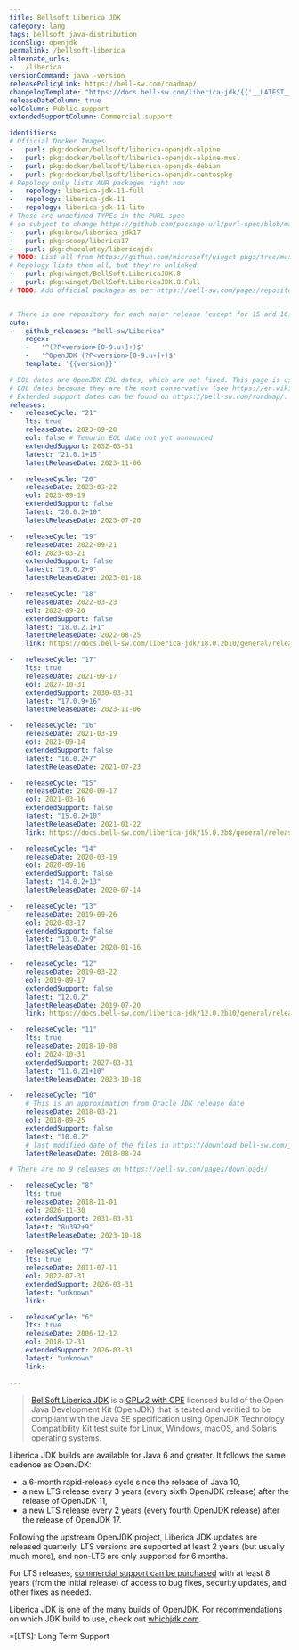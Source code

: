 ```yaml
---
title: Bellsoft Liberica JDK
category: lang
tags: bellsoft java-distribution
iconSlug: openjdk
permalink: /bellsoft-liberica
alternate_urls:
-   /liberica
versionCommand: java -version
releasePolicyLink: https://bell-sw.com/roadmap/
changelogTemplate: "https://docs.bell-sw.com/liberica-jdk/{{'__LATEST__'|replace:'+','b'}}/general/release-notes/"
releaseDateColumn: true
eolColumn: Public support
extendedSupportColumn: Commercial support

identifiers:
# Official Docker Images
-   purl: pkg:docker/bellsoft/liberica-openjdk-alpine
-   purl: pkg:docker/bellsoft/liberica-openjdk-alpine-musl
-   purl: pkg:docker/bellsoft/liberica-openjdk-debian
-   purl: pkg:docker/bellsoft/liberica-openjdk-centospkg
# Repology only lists AUR packages right now
-   repology: liberica-jdk-11-full
-   repology: liberica-jdk-11
-   repology: liberica-jdk-11-lite
# These are undefined TYPEs in the PURL spec
# so subject to change https://github.com/package-url/purl-spec/blob/master/PURL-TYPES.rst
-   purl: pkg:brew/liberica-jdk17
-   purl: pkg:scoop/liberica17
-   purl: pkg:chocolatey/libericajdk
# TODO: List all from https://github.com/microsoft/winget-pkgs/tree/master/manifests/b/BellSoft/LibericaJDK
# Repology lists them all, but they're unlinked.
-   purl: pkg:winget/BellSoft.LibericaJDK.8
-   purl: pkg:winget/BellSoft.LibericaJDK.8.Full
# TODO: Add official packages as per https://bell-sw.com/pages/repositories/#yum


# There is one repository for each major release (except for 15 and 16).
auto:
-   github_releases: "bell-sw/Liberica"
    regex:
    -   '^(?P<version>[0-9.u+]+)$'
    -   '^OpenJDK (?P<version>[0-9.u+]+)$'
    template: '{{version}}'

# EOL dates are OpenJDK EOL dates, which are not fixed. This page is using Eclipse Temurin
# EOL dates because they are the most conservative (see https://en.wikipedia.org/wiki/Java_version_history).
# Extended support dates can be found on https://bell-sw.com/roadmap/.
releases:
-   releaseCycle: "21"
    lts: true
    releaseDate: 2023-09-20
    eol: false # Temurin EOL date not yet announced
    extendedSupport: 2032-03-31
    latest: "21.0.1+15"
    latestReleaseDate: 2023-11-06

-   releaseCycle: "20"
    releaseDate: 2023-03-22
    eol: 2023-09-19
    extendedSupport: false
    latest: "20.0.2+10"
    latestReleaseDate: 2023-07-20

-   releaseCycle: "19"
    releaseDate: 2022-09-21
    eol: 2023-03-21
    extendedSupport: false
    latest: "19.0.2+9"
    latestReleaseDate: 2023-01-18

-   releaseCycle: "18"
    releaseDate: 2022-03-23
    eol: 2022-09-20
    extendedSupport: false
    latest: "18.0.2.1+1"
    latestReleaseDate: 2022-08-25
    link: https://docs.bell-sw.com/liberica-jdk/18.0.2b10/general/release-notes/

-   releaseCycle: "17"
    lts: true
    releaseDate: 2021-09-17
    eol: 2027-10-31
    extendedSupport: 2030-03-31
    latest: "17.0.9+16"
    latestReleaseDate: 2023-11-06

-   releaseCycle: "16"
    releaseDate: 2021-03-19
    eol: 2021-09-14
    extendedSupport: false
    latest: "16.0.2+7"
    latestReleaseDate: 2021-07-23

-   releaseCycle: "15"
    releaseDate: 2020-09-17
    eol: 2021-03-16
    extendedSupport: false
    latest: "15.0.2+10"
    latestReleaseDate: 2021-01-22
    link: https://docs.bell-sw.com/liberica-jdk/15.0.2b8/general/release-notes/

-   releaseCycle: "14"
    releaseDate: 2020-03-19
    eol: 2020-09-16
    extendedSupport: false
    latest: "14.0.2+13"
    latestReleaseDate: 2020-07-14

-   releaseCycle: "13"
    releaseDate: 2019-09-26
    eol: 2020-03-17
    extendedSupport: false
    latest: "13.0.2+9"
    latestReleaseDate: 2020-01-16

-   releaseCycle: "12"
    releaseDate: 2019-03-22
    eol: 2019-09-17
    extendedSupport: false
    latest: "12.0.2"
    latestReleaseDate: 2019-07-20
    link: https://docs.bell-sw.com/liberica-jdk/12.0.2b10/general/release-notes/

-   releaseCycle: "11"
    lts: true
    releaseDate: 2018-10-08
    eol: 2024-10-31
    extendedSupport: 2027-03-31
    latest: "11.0.21+10"
    latestReleaseDate: 2023-10-18

-   releaseCycle: "10"
    # This is an approximation from Oracle JDK release date
    releaseDate: 2018-03-21
    eol: 2018-09-25
    extendedSupport: false
    latest: "10.0.2"
    # last modified date of the files in https://download.bell-sw.com/java/10.0.2/bellsoft-jdk10.0.2-linux-amd64.deb
    latestReleaseDate: 2018-08-24

# There are no 9 releases on https://bell-sw.com/pages/downloads/

-   releaseCycle: "8"
    lts: true
    releaseDate: 2018-11-01
    eol: 2026-11-30
    extendedSupport: 2031-03-31
    latest: "8u392+9"
    latestReleaseDate: 2023-10-18

-   releaseCycle: "7"
    lts: true
    releaseDate: 2011-07-11
    eol: 2022-07-31
    extendedSupport: 2026-03-31
    latest: "unknown"
    link:

-   releaseCycle: "6"
    lts: true
    releaseDate: 2006-12-12
    eol: 2018-12-31
    extendedSupport: 2026-03-31
    latest: "unknown"
    link:

---
```


> [BellSoft Liberica JDK](https://bell-sw.com/libericajdk/) is a [GPLv2 with CPE](https://openjdk.java.net/legal/gplv2+ce.html)
> licensed build of the Open Java Development Kit (OpenJDK) that is tested and verified to be
> compliant with the Java SE specification using OpenJDK Technology Compatibility Kit test suite for
> Linux, Windows, macOS, and Solaris operating systems.

Liberica JDK builds are available for Java 6 and greater. It follows the same cadence as OpenJDK:

- a 6-month rapid-release cycle since the release of Java 10,
- a new LTS release every 3 years (every sixth OpenJDK release) after the release of OpenJDK 11,
- a new LTS release every 2 years (every fourth OpenJDK release) after the release of OpenJDK 17.

Following the upstream OpenJDK project, Liberica JDK updates are released quarterly. LTS versions
are supported at least 2 years (but usually much more), and non-LTS are only supported for 6 months.

For LTS releases, [commercial support can be purchased](https://bell-sw.com/roadmap/) with at least
8 years (from the initial release) of access to bug fixes, security updates, and other fixes as
needed.

Liberica JDK is one of the many builds of OpenJDK. For recommendations on which JDK build to use,
check out [whichjdk.com](https://whichjdk.com/#bellsoft-liberica-jdk).

*[LTS]: Long Term Support
